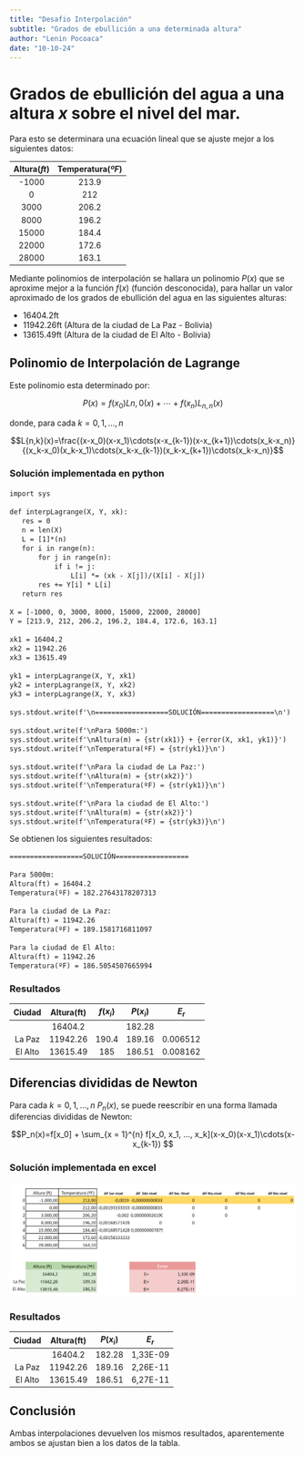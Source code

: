 ```yaml
---
title: "Desafio Interpolación"
subtitle: "Grados de ebullición a una determinada altura"
author: "Lenin Pocoaca"
date: "10-10-24"
---
```


# Grados de ebullición del agua a una altura $x$ sobre el nivel del mar.

Para esto se determinara una ecuación lineal que se ajuste mejor a los siguientes datos:

|Altura($ft$)|Temperatura($ºF$)|
|:-:|:-:|
|-1000|213.9|
|0|212|
|3000|206.2|
|8000|196.2|
|15000|184.4|
|22000|172.6|
|28000|163.1|

Mediante polinomios de interpolación se hallara un polinomio $P(x)$
que se aproxime mejor a la función $f(x)$ (función desconocida),
para hallar un valor aproximado de los grados de ebullición del agua en las
siguientes alturas:

* 16404.2ft
* 11942.26ft (Altura de la ciudad de La Paz - Bolivia)
* 13615.49ft (Altura de la ciudad de El Alto - Bolivia)


## Polinomio de Interpolación de Lagrange
Este polinomio esta determinado por:

$$P(x) = f(x_0)L{n,0}(x) + \cdots + f(x_n)L_{n,n}(x)$$

donde, para cada $k=0, 1, ..., n$

$$L{n,k}(x)=\frac{(x-x_0)(x-x_1)\cdots(x-x_{k-1})(x-x_{k+1})\cdots(x_k-x_n)}{(x_k-x_0)(x_k-x_1)\cdots(x_k-x_{k-1})(x_k-x_{k+1})\cdots(x_k-x_n)}$$
 ### Solución implementada en python
 ```{python}
import sys

def interpLagrange(X, Y, xk):
    res = 0
    n = len(X)
    L = [1]*(n)
    for i in range(n):
        for j in range(n):
            if i != j:
                L[i] *= (xk - X[j])/(X[i] - X[j]) 
        res += Y[i] * L[i]
    return res

X = [-1000, 0, 3000, 8000, 15000, 22000, 28000]
Y = [213.9, 212, 206.2, 196.2, 184.4, 172.6, 163.1]

xk1 = 16404.2
xk2 = 11942.26
xk3 = 13615.49

yk1 = interpLagrange(X, Y, xk1)
yk2 = interpLagrange(X, Y, xk2)
yk3 = interpLagrange(X, Y, xk3)

sys.stdout.write(f'\n==================SOLUCIÓN==================\n')

sys.stdout.write(f'\nPara 5000m:')
sys.stdout.write(f'\nAltura(m) = {str(xk1)} + {error(X, xk1, yk1)}')
sys.stdout.write(f'\nTemperatura(ºF) = {str(yk1)}\n')

sys.stdout.write(f'\nPara la ciudad de La Paz:')
sys.stdout.write(f'\nAltura(m) = {str(xk2)}')
sys.stdout.write(f'\nTemperatura(ºF) = {str(yk1)}\n')

sys.stdout.write(f'\nPara la ciudad de El Alto:')
sys.stdout.write(f'\nAltura(m) = {str(xk2)}')
sys.stdout.write(f'\nTemperatura(ºF) = {str(yk3)}\n')
 ```
Se obtienen los siguientes resultados:
```{python}
==================SOLUCIÓN==================

Para 5000m:
Altura(ft) = 16404.2
Temperatura(ºF) = 182.27643178207313

Para la ciudad de La Paz:
Altura(ft) = 11942.26
Temperatura(ºF) = 189.1581716811097

Para la ciudad de El Alto:
Altura(ft) = 11942.26
Temperatura(ºF) = 186.5054507665994
```
### Resultados
|Ciudad|Altura(ft)|$f(x_i)$|$P(x_i)$|$E_r$|
|:-:|:-:|:-:|:-:|:-:|
||16404.2||182.28||
|La Paz|11942.26|190.4|189.16|0.006512|
|El Alto|13615.49|185|186.51|0.008162|

## Diferencias divididas de Newton

Para cada $k = 0, 1, ..., n$ $P_n(x)$, se puede reescribir en una forma llamada diferencias divididas de Newton:

$$P_n(x)=f[x_0] + \sum_{x = 1}^{n} f[x_0, x_1, ..., x_k](x-x_0)(x-x_1)\cdots(x-x_{k-1}) $$

### Solución implementada en excel

![img1](img1.png)

### Resultados
|Ciudad|Altura(ft)|$P(x_i)$|$E_r$|
|:-:|:-:|:-:|:-:|
||16404.2|182.28|1,33E-09|
|La Paz|11942.26|189.16|2,26E-11|
|El Alto|13615.49|186.51|6,27E-11|

## Conclusión
Ambas interpolaciones devuelven los mismos resultados, aparentemente ambos se ajustan bien a los datos de la tabla.
